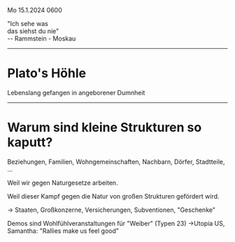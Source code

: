 Mo 15.1.2024 0600

"Ich sehe was  
das siehst du nie"  
-- Rammstein - Moskau

----

# Plato's Höhle

Lebenslang gefangen
in angeborener Dumnheit

----

# Warum sind kleine Strukturen so kaputt?

Beziehungen, Familien,
Wohngemeinschaften,
Nachbarn, Dörfer, Stadtteile, ...

Weil wir gegen Naturgesetze arbeiten.

Weil dieser Kampf gegen die Natur
von großen Strukturen gefördert wird.

→ Staaten, Großkonzerne, Versicherungen,
Subventionen, "Geschenke"

Demos sind Wohlfühlveranstaltungen
für "Weiber" (Typen 23)
→Utopia US, Samantha:
"Rallies make us feel good"
